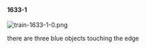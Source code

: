 #### 1633-1
![train-1633-1-0.png](https://github.com/lil-lab/nlvr/raw/master/nlvr/train/images/73/train-1633-1-0.png "train-1633-1-0.png")

there are three blue objects touching the edge